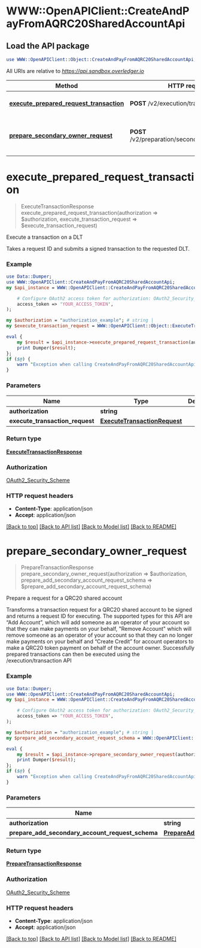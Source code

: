 # WWW::OpenAPIClient::CreateAndPayFromAQRC20SharedAccountApi

## Load the API package
```perl
use WWW::OpenAPIClient::Object::CreateAndPayFromAQRC20SharedAccountApi;
```

All URIs are relative to *https://api.sandbox.overledger.io*

Method | HTTP request | Description
------------- | ------------- | -------------
[**execute_prepared_request_transaction**](CreateAndPayFromAQRC20SharedAccountApi.md#execute_prepared_request_transaction) | **POST** /v2/execution/transaction | Execute a transaction on a DLT
[**prepare_secondary_owner_request**](CreateAndPayFromAQRC20SharedAccountApi.md#prepare_secondary_owner_request) | **POST** /v2/preparation/secondaryaccountowner | Prepare a request for a QRC20 shared account


# **execute_prepared_request_transaction**
> ExecuteTransactionResponse execute_prepared_request_transaction(authorization => $authorization, execute_transaction_request => $execute_transaction_request)

Execute a transaction on a DLT

Takes a request ID and submits a signed transaction to the requested DLT.

### Example
```perl
use Data::Dumper;
use WWW::OpenAPIClient::CreateAndPayFromAQRC20SharedAccountApi;
my $api_instance = WWW::OpenAPIClient::CreateAndPayFromAQRC20SharedAccountApi->new(

    # Configure OAuth2 access token for authorization: OAuth2_Security_Scheme
    access_token => 'YOUR_ACCESS_TOKEN',
);

my $authorization = "authorization_example"; # string | 
my $execute_transaction_request = WWW::OpenAPIClient::Object::ExecuteTransactionRequest->new(); # ExecuteTransactionRequest | 

eval {
    my $result = $api_instance->execute_prepared_request_transaction(authorization => $authorization, execute_transaction_request => $execute_transaction_request);
    print Dumper($result);
};
if ($@) {
    warn "Exception when calling CreateAndPayFromAQRC20SharedAccountApi->execute_prepared_request_transaction: $@\n";
}
```

### Parameters

Name | Type | Description  | Notes
------------- | ------------- | ------------- | -------------
 **authorization** | **string**|  | 
 **execute_transaction_request** | [**ExecuteTransactionRequest**](ExecuteTransactionRequest.md)|  | 

### Return type

[**ExecuteTransactionResponse**](ExecuteTransactionResponse.md)

### Authorization

[OAuth2_Security_Scheme](../README.md#OAuth2_Security_Scheme)

### HTTP request headers

 - **Content-Type**: application/json
 - **Accept**: application/json

[[Back to top]](#) [[Back to API list]](../README.md#documentation-for-api-endpoints) [[Back to Model list]](../README.md#documentation-for-models) [[Back to README]](../README.md)

# **prepare_secondary_owner_request**
> PrepareTransactionResponse prepare_secondary_owner_request(authorization => $authorization, prepare_add_secondary_account_request_schema => $prepare_add_secondary_account_request_schema)

Prepare a request for a QRC20 shared account

Transforms a transaction request for a QRC20 shared account to be signed and returns a request ID for executing. The supported types for this API are “Add Account”, which will add someone as an operator of your account so that they can make payments on your behalf, \"Remove Account\" which will remove someone as an operator of your account so that they can no longer make payments on your behalf and “Create Credit” for account operators to make a QRC20 token payment on behalf of the account owner. Successfully prepared transactions can then be executed using the /execution/transaction API

### Example
```perl
use Data::Dumper;
use WWW::OpenAPIClient::CreateAndPayFromAQRC20SharedAccountApi;
my $api_instance = WWW::OpenAPIClient::CreateAndPayFromAQRC20SharedAccountApi->new(

    # Configure OAuth2 access token for authorization: OAuth2_Security_Scheme
    access_token => 'YOUR_ACCESS_TOKEN',
);

my $authorization = "authorization_example"; # string | 
my $prepare_add_secondary_account_request_schema = WWW::OpenAPIClient::Object::PrepareAddSecondaryAccountRequestSchema->new(); # PrepareAddSecondaryAccountRequestSchema | 

eval {
    my $result = $api_instance->prepare_secondary_owner_request(authorization => $authorization, prepare_add_secondary_account_request_schema => $prepare_add_secondary_account_request_schema);
    print Dumper($result);
};
if ($@) {
    warn "Exception when calling CreateAndPayFromAQRC20SharedAccountApi->prepare_secondary_owner_request: $@\n";
}
```

### Parameters

Name | Type | Description  | Notes
------------- | ------------- | ------------- | -------------
 **authorization** | **string**|  | 
 **prepare_add_secondary_account_request_schema** | [**PrepareAddSecondaryAccountRequestSchema**](PrepareAddSecondaryAccountRequestSchema.md)|  | 

### Return type

[**PrepareTransactionResponse**](PrepareTransactionResponse.md)

### Authorization

[OAuth2_Security_Scheme](../README.md#OAuth2_Security_Scheme)

### HTTP request headers

 - **Content-Type**: application/json
 - **Accept**: application/json

[[Back to top]](#) [[Back to API list]](../README.md#documentation-for-api-endpoints) [[Back to Model list]](../README.md#documentation-for-models) [[Back to README]](../README.md)

